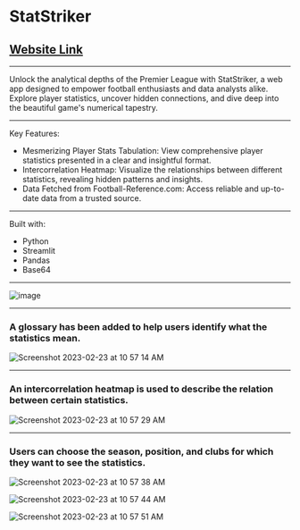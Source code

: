 # StatStriker

## [Website Link](https://siddharth114-playerstats-player-stats-bqztwc.streamlit.app/)

---

Unlock the analytical depths of the Premier League with StatStriker, a web app designed to empower football enthusiasts and data analysts alike. Explore player statistics, uncover hidden connections, and dive deep into the beautiful game's numerical tapestry.

---
Key Features:

* Mesmerizing Player Stats Tabulation: View comprehensive player statistics presented in a clear and insightful format.
* Intercorrelation Heatmap: Visualize the relationships between different statistics, revealing hidden patterns and insights.
* Data Fetched from Football-Reference.com: Access reliable and up-to-date data from a trusted source.

---
Built with:

* Python
* Streamlit
* Pandas
* Base64
---

![image](https://github.com/Siddharth114/PlayerStats/assets/90757474/407e442d-bb64-4de8-9aa5-90af3fdd5c96)

---

### A glossary has been added to help users identify what the statistics mean.

![Screenshot 2023-02-23 at 10 57 14 AM](https://user-images.githubusercontent.com/90757474/220828388-7185eff8-f6fd-451c-b6a7-31d171e3fb7e.jpg)

---

### An intercorrelation heatmap is used to describe the relation between certain statistics.

![Screenshot 2023-02-23 at 10 57 29 AM](https://user-images.githubusercontent.com/90757474/220828470-6332907c-da10-4052-970f-90896207bc59.jpg)

---

### Users can choose the season, position, and clubs for which they want to see the statistics.

![Screenshot 2023-02-23 at 10 57 38 AM](https://user-images.githubusercontent.com/90757474/220828523-5e7273a1-3166-43b5-9610-c5683fe06c26.jpg)

![Screenshot 2023-02-23 at 10 57 44 AM](https://user-images.githubusercontent.com/90757474/220828577-b4f1e050-119a-479a-939f-0c0d373593da.jpg)

![Screenshot 2023-02-23 at 10 57 51 AM](https://user-images.githubusercontent.com/90757474/220828597-143ec2a7-7ed8-406e-9c42-012786cd1a8d.jpg)
